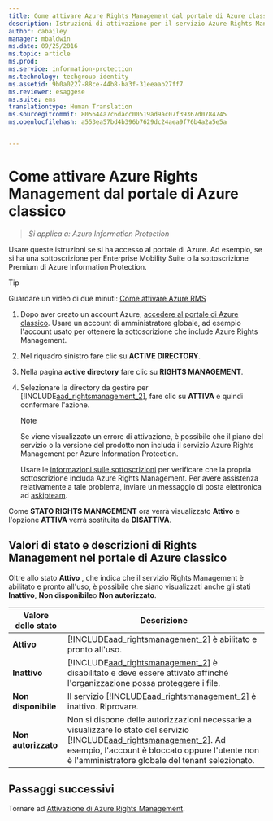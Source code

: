 ```yaml
---
title: Come attivare Azure Rights Management dal portale di Azure classico | Azure Information Protection
description: Istruzioni di attivazione per il servizio Azure Rights Management quando si accede al portale di Azure. Ad esempio, se si ha una sottoscrizione per Enterprise Mobility Suite o la sottoscrizione Premium di Azure Information Protection.
author: cabailey
manager: mbaldwin
ms.date: 09/25/2016
ms.topic: article
ms.prod: 
ms.service: information-protection
ms.technology: techgroup-identity
ms.assetid: 9b0a0227-88ce-44b8-ba3f-31eeaab27ff7
ms.reviewer: esaggese
ms.suite: ems
translationtype: Human Translation
ms.sourcegitcommit: 805644a7c6dacc00519ad9ac07f39367d0784745
ms.openlocfilehash: a553ea57bd4b396b7629dc24aea9f76b4a2a5e5a


---
```


# Come attivare Azure Rights Management dal portale di Azure classico

>*Si applica a: Azure Information Protection*


Usare queste istruzioni se si ha accesso al portale di Azure. Ad esempio, se si ha una sottoscrizione per Enterprise Mobility Suite o la sottoscrizione Premium di Azure Information Protection.

> [!TIP]
> Guardare un video di due minuti: [Come attivare Azure RMS](https://channel9.msdn.com/series/pit-stop-enterprise-mobility-suite/activate-azure-rms)

1.  Dopo aver creato un account Azure, [accedere al portale di Azure classico](http://go.microsoft.com/fwlink/p/?LinkID=275081). Usare un account di amministratore globale, ad esempio l'account usato per ottenere la sottoscrizione che include Azure Rights Management.

2.  Nel riquadro sinistro fare clic su **ACTIVE DIRECTORY**.

3.  Nella pagina **active directory** fare clic su **RIGHTS MANAGEMENT**.

4.  Selezionare la directory da gestire per [!INCLUDE[aad_rightsmanagement_2](../includes/aad_rightsmanagement_2_md.md)], fare clic su **ATTIVA** e quindi confermare l'azione.

    > [!NOTE]
    >Se viene visualizzato un errore di attivazione, è possibile che il piano del servizio o la versione del prodotto non includa il servizio Azure Rights Management per Azure Information Protection.
    >
    >Usare le [informazioni sulle sottoscrizioni](https://go.microsoft.com/fwlink/?LinkId=827589) per verificare che la propria sottoscrizione includa Azure Rights Management. Per avere assistenza relativamente a tale problema, inviare un messaggio di posta elettronica ad [askipteam](mailto:askipteam?subject=I%20cannot%20activate%20RMS).


Come **STATO RIGHTS MANAGEMENT** ora verrà visualizzato **Attivo** e l'opzione **ATTIVA** verrà sostituita da **DISATTIVA**.

## Valori di stato e descrizioni di Rights Management nel portale di Azure classico
Oltre allo stato **Attivo** , che indica che il servizio Rights Management è abilitato e pronto all'uso, è possibile che siano visualizzati anche gli stati **Inattivo**, **Non disponibile**o **Non autorizzato**.

|Valore dello stato|Descrizione|
|----------------|---------------|
|**Attivo**|[!INCLUDE[aad_rightsmanagement_2](../includes/aad_rightsmanagement_2_md.md)] è abilitato e pronto all'uso.|
|**Inattivo**|[!INCLUDE[aad_rightsmanagement_2](../includes/aad_rightsmanagement_2_md.md)] è disabilitato e deve essere attivato affinché l'organizzazione possa proteggere i file.|
|**Non disponibile**|Il servizio [!INCLUDE[aad_rightsmanagement_2](../includes/aad_rightsmanagement_2_md.md)] è inattivo. Riprovare.|
|**Non autorizzato**|Non si dispone delle autorizzazioni necessarie a visualizzare lo stato del servizio [!INCLUDE[aad_rightsmanagement_2](../includes/aad_rightsmanagement_2_md.md)]. Ad esempio, l'account è bloccato oppure l'utente non è l'amministratore globale del tenant selezionato.|

## Passaggi successivi
Tornare ad [Attivazione di Azure Rights Management](activate-service.md).


<!--HONumber=Sep16_HO4-->



